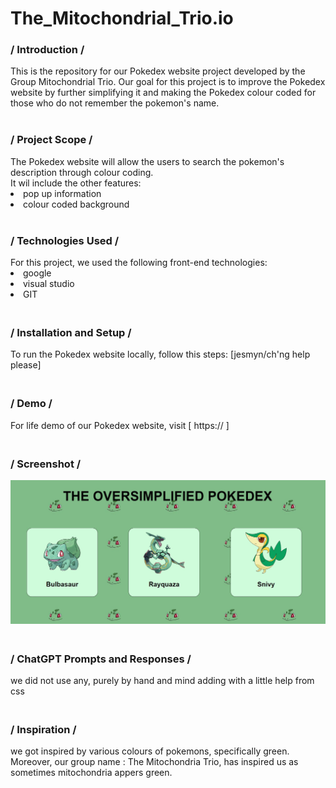 # The_Mitochondrial_Trio.io
<h3> / Introduction / <br> </h3>
This is the repository for our Pokedex website project developed by the Group Mitochondrial Trio. Our goal for this project is to improve the Pokedex website by further simplifying it and making the Pokedex colour coded for those who do not remember the pokemon's name. <br> <br>
<h3>/ Project Scope / <br> </h3>
The Pokedex website will allow the users to search the pokemon's description through colour coding. <br>
It wil include the other features:  <li> pop up information </li> <li> colour coded background </li>
<br> <h3>/ Technologies Used / <br> </h3>
For this project, we used the following front-end technologies:  <od><li>google</li> <li>visual studio</li> <li>GIT</li> </od>
 <h3><br>/ Installation and Setup / <br> </h3>
To run the Pokedex website locally, follow this steps: [jesmyn/ch'ng help please]
<h3> <br>/ Demo / <br> </h3>
For life demo of our Pokedex website, visit [ https://     ]
<h3> <br>/ Screenshot / <br> </h3>
<img src="screenshot1.jpeg">
<h3> <br>/ ChatGPT Prompts and Responses / <br> </h3>
we did not use any, purely by hand and mind adding with a little help from css
<h3> <br>/ Inspiration / <br> </h3>
we got inspired by various colours of pokemons, specifically green. Moreover, our group name : The Mitochondria Trio, has inspired us as sometimes mitochondria appers green.
